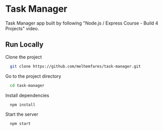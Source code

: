 
# Task Manager

Task Manager app built by following "Node.js / Express Course - Build 4 Projects" video.


## Run Locally

Clone the project

```bash
  git clone https://github.com/melhemfares/task-manager.git
```

Go to the project directory

```bash
  cd task-manager
```

Install dependencies

```bash
  npm install
```

Start the server

```bash
  npm start
```

